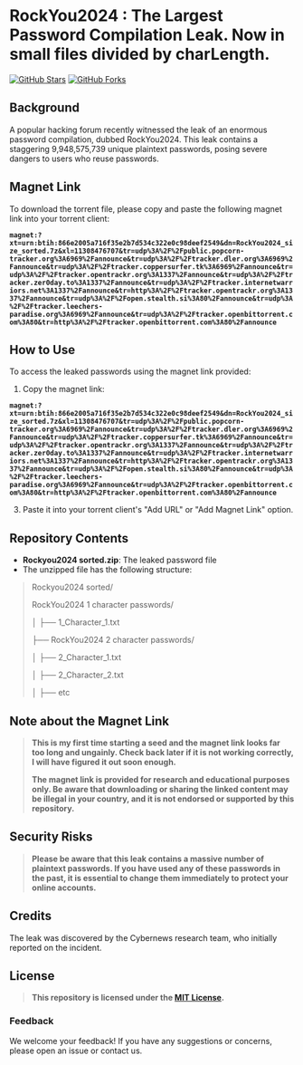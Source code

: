 # RockYou2024 : The Largest Password Compilation Leak. Now in small files divided by charLength.

[![GitHub Stars](https://img.shields.io/github/stars/exploit-development/RockYou2024.svg?style=social)](https://github.com/exploit-development/RockYou2024/stargazers)
[![GitHub Forks](https://img.shields.io/github/forks/exploit-development/RockYou2024.svg?style=social)](https://github.com/exploit-development/RockYou2024/network/members)

## Background

A popular hacking forum recently witnessed the leak of an enormous password compilation, dubbed RockYou2024. This leak contains a staggering 9,948,575,739 unique plaintext passwords, posing severe dangers to users who reuse passwords.

## Magnet Link

To download the torrent file, please copy and paste the following magnet link into your torrent client:

**`magnet:?xt=urn:btih:866e2005a716f35e2b7d534c322e0c98deef2549&dn=RockYou2024_size_sorted.7z&xl=11308476707&tr=udp%3A%2F%2Fpublic.popcorn-tracker.org%3A6969%2Fannounce&tr=udp%3A%2F%2Ftracker.dler.org%3A6969%2Fannounce&tr=udp%3A%2F%2Ftracker.coppersurfer.tk%3A6969%2Fannounce&tr=udp%3A%2F%2Ftracker.opentrackr.org%3A1337%2Fannounce&tr=udp%3A%2F%2Ftracker.zer0day.to%3A1337%2Fannounce&tr=udp%3A%2F%2Ftracker.internetwarriors.net%3A1337%2Fannounce&tr=http%3A%2F%2Ftracker.opentrackr.org%3A1337%2Fannounce&tr=udp%3A%2F%2Fopen.stealth.si%3A80%2Fannounce&tr=udp%3A%2F%2Ftracker.leechers-paradise.org%3A6969%2Fannounce&tr=udp%3A%2F%2Ftracker.openbittorrent.com%3A80&tr=http%3A%2F%2Ftracker.openbittorrent.com%3A80%2Fannounce`**

## How to Use

To access the leaked passwords using the magnet link provided:

1. Copy the magnet link:
   
**`magnet:?xt=urn:btih:866e2005a716f35e2b7d534c322e0c98deef2549&dn=RockYou2024_size_sorted.7z&xl=11308476707&tr=udp%3A%2F%2Fpublic.popcorn-tracker.org%3A6969%2Fannounce&tr=udp%3A%2F%2Ftracker.dler.org%3A6969%2Fannounce&tr=udp%3A%2F%2Ftracker.coppersurfer.tk%3A6969%2Fannounce&tr=udp%3A%2F%2Ftracker.opentrackr.org%3A1337%2Fannounce&tr=udp%3A%2F%2Ftracker.zer0day.to%3A1337%2Fannounce&tr=udp%3A%2F%2Ftracker.internetwarriors.net%3A1337%2Fannounce&tr=http%3A%2F%2Ftracker.opentrackr.org%3A1337%2Fannounce&tr=udp%3A%2F%2Fopen.stealth.si%3A80%2Fannounce&tr=udp%3A%2F%2Ftracker.leechers-paradise.org%3A6969%2Fannounce&tr=udp%3A%2F%2Ftracker.openbittorrent.com%3A80&tr=http%3A%2F%2Ftracker.openbittorrent.com%3A80%2Fannounce`**

3. Paste it into your torrent client's "Add URL" or "Add Magnet Link" option.

## Repository Contents

- **Rockyou2024 sorted.zip**: The leaked password file
- The unzipped file has the following structure:
>Rockyou2024 sorted/
>
>    RockYou2024 1 character passwords/
>
   >│   ├── 1_Character_1.txt
>
>├── RockYou2024 2 character passwords/
>
>│   ├── 2_Character_1.txt
>
>│   ├── 2_Character_2.txt
>
>│   ├── etc


## Note about the Magnet Link

> **This is my first time starting a seed and the magnet link looks far too long and ungainly. Check back later if it is not working correctly, I will have figured it out soon enough.**
> 
> **The magnet link is provided for research and educational purposes only. Be aware that downloading or sharing the linked content may be illegal in your country, and it is not endorsed or supported by this repository.**

## Security Risks

> **Please be aware that this leak contains a massive number of plaintext passwords. If you have used any of these passwords in the past, it is essential to change them immediately to protect your online accounts.**

## Credits

The leak was discovered by the Cybernews research team, who initially reported on the incident.

## License

> **This repository is licensed under the [MIT License](https://opensource.org/license/mit).**

### Feedback

We welcome your feedback! If you have any suggestions or concerns, please open an issue or contact us.
